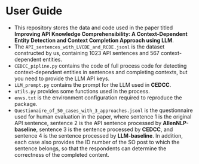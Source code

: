 # User Guide
- This repository stores the data and code used in the paper titled **Improving API Knowledge Comprehensibility: A Context-Dependent Entity Detection and Context Completion Approach using LLM**.
- The `API_sentences_with_LVCDE_and_RCDE.jsonl` is the dataset constructed by us, containing 1023 API sentences and 567 context-dependent entities.
- `CEDCC_pipline.py` contains the code of full process code for detecting context-dependent entities in sentences and completing contexts, but you need to provide the LLM API keys.
- `LLM_prompt.py` contains the prompt for the LLM used in **CEDCC**.
- `utils.py` provides some functions used in the process.
- `envs.txt` is the environment configuration required to reproduce the package.
- `Questionaire_of_50_cases_with_3_approaches.jsonl` is the questionnaire used for human evaluation in the paper, where sentence 1 is the original API sentence, sentence 2 is the API sentence processed by **AllenNLP-baseline**, sentence 3 is the sentence processed by **CEDCC**, and sentence 4 is the sentence processed by **LLM-baseline**. In addition, each case also provides the ID number of the SO post to which the sentence belongs, so that the respondents can determine the correctness of the completed content.

